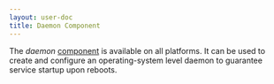 ```yaml
---
layout: user-doc
title: Daemon Component
---
```


The _daemon_ [component](./components.html) is available on all platforms. It
can be used to create and configure an operating-system level daemon to
guarantee service startup upon reboots.